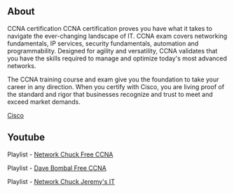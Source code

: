 ## About
CCNA certification
CCNA certification proves you have what it takes to navigate the ever-changing landscape of IT. CCNA exam covers networking fundamentals, IP services, security fundamentals, automation and programmability. Designed for agility and versatility, CCNA validates that you have the skills required to manage and optimize today's most advanced networks.

The CCNA training course and exam give you the foundation to take your career in any direction. When you certify with Cisco, you are living proof of the standard and rigor that businesses recognize and trust to meet and exceed market demands.

[Cisco](https://www.cisco.com/c/en/us/training-events/training-certifications/certifications/associate/ccna.html#~about-ccna)

## Youtube

Playlist - [Network Chuck Free CCNA](https://www.youtube.com/watch?v=S7MNX_UD7vY&list=PLIhvC56v63IJVXv0GJcl9vO5Z6znCVb1P)

Playlist - [Dave Bombal Free CCNA](https://www.youtube.com/watch?v=zxZpopqhKk8&list=PLhfrWIlLOoKPc2RecyiM_A9nf3fUU3e6g)

Playlist - [Network Chuck Jeremy's IT](https://www.youtube.com/watch?v=H8W9oMNSuwo&list=PLxbwE86jKRgMpuZuLBivzlM8s2Dk5lXBQ)